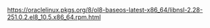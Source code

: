 https://oraclelinux.pkgs.org/8/ol8-baseos-latest-x86_64/libnsl-2.28-251.0.2.el8_10.5.x86_64.rpm.html
